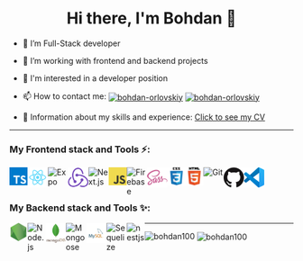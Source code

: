 <h1 align="center">Hi there, I'm Bohdan 👋</h1>

- 🌱 I’m Full-Stack developer
- 🔭 I’m working with frontend and backend projects
- 👯 I'm interested in a developer position

- 📫 How to contact me: <a target="_blank" rel="noopener noreferrer" href="https://www.linkedin.com/in/bohdan-orlovskiy/"><img align="center" src="https://www.vectorlogo.zone/logos/telegram/telegram-icon.svg" alt="bohdan-orlovskiy" height="30" width="30" /></a>
  <a target="_blank" rel="noopener noreferrer" href="https://www.linkedin.com/in/bohdan-orlovskiy/"><img align="center" src="https://www.vectorlogo.zone/logos/linkedin/linkedin-tile.svg" alt="bohdan-orlovskiy" height="30" width="30" /></a>

- 📄 Information about my skills and experience: <a target="blank" rel="noopener noreferrer" href="https://bohdan100.github.io/CV/">Сlick to see my CV</a>

---

### My Frontend stack and Tools ⚡:

<div>
<p dir="auto"><a target="_blank" rel="noopener noreferrer" href="https://www.typescriptlang.org/"><img align="left" alt="JavaScript" width="32px" src="https://raw.githubusercontent.com/github/explore/80688e429a7d4ef2fca1e82350fe8e3517d3494d/topics/typescript/typescript.png" style="max-width: 100%;"/></a></p>

<p dir="auto"><a target="_blank" rel="noopener noreferrer" href="https://reactjs.org/"><img align="left" alt="React" width="36px" src="https://raw.githubusercontent.com/github/explore/80688e429a7d4ef2fca1e82350fe8e3517d3494d/topics/react/react.png" style="max-width: 100%;"/></a></p>

<p dir="auto"><a target="_blank" rel="noopener noreferrer" href="https://docs.expo.dev/"><img align="left" alt="Expo" width="36px" src="https://www.vectorlogo.zone/logos/expoio/expoio-ar21.svg" style="max-width: 100%;"/></a></p>

<p dir="auto"><a target="_blank" rel="noopener noreferrer" href="https://redux.js.org"><img align="left" src="https://raw.githubusercontent.com/devicons/devicon/master/icons/redux/redux-original.svg" alt="Redux" width="36px" style="max-width: 100%;"/></a></p>

<p dir="auto"><a target="_blank" rel="noopener noreferrer" href="https://nextjs.org/docs"><img align="left" alt="Next.js" width="36px" src="https://encrypted-tbn0.gstatic.com/images?q=tbn:ANd9GcR2quKRX2nRdpil6la8wQNSyyPWo9rJ5PyAuA&usqp=CAU" style="max-width: 100%;"></a></p>

<p dir="auto"><a target="_blank" rel="noopener noreferrer" href="https://developer.mozilla.org/en-US/docs/Web/JavaScript"><img align="left" alt="JavaScript" width="32px" src="https://raw.githubusercontent.com/github/explore/80688e429a7d4ef2fca1e82350fe8e3517d3494d/topics/javascript/javascript.png" style="max-width: 100%;"/></a></p>

<p dir="auto"><a target="_blank" rel="noopener noreferrer" href="https://firebase.google.com/"><img align="left" alt="Firebase" width="36px" src="https://www.vectorlogo.zone/logos/firebase/firebase-icon.svg" style="max-width: 100%;"/></a></p>

<p dir="auto"><a target="_blank" rel="noopener noreferrer" href="https://sass-lang.com/documentation/"><img align="left" alt="Sass" width="36px" src="https://raw.githubusercontent.com/github/explore/80688e429a7d4ef2fca1e82350fe8e3517d3494d/topics/sass/sass.png" style="max-width: 100%;"/></a></p>

<p dir="auto"><a target="_blank" rel="noopener noreferrer" href="https://developer.mozilla.org/en-US/docs/Web/CSS"><img align="left" alt="CSS3" width="32px" src="https://raw.githubusercontent.com/github/explore/80688e429a7d4ef2fca1e82350fe8e3517d3494d/topics/css/css.png" style="max-width: 100%;"/></a></p>

<p dir="auto"><a target="_blank" rel="noopener noreferrer" href="https://developer.mozilla.org/en-US/docs/Web/HTML"><img align="left" alt="HTML5" width="32px" src="https://raw.githubusercontent.com/github/explore/80688e429a7d4ef2fca1e82350fe8e3517d3494d/topics/html/html.png" style="max-width: 100%;"/></a></p>

<p dir="auto"><a target="_blank" rel="noopener noreferrer" href="https://git-scm.com/doc"><img align="left" alt="Git" width="36px" src="https://www.vectorlogo.zone/logos/git-scm/git-scm-icon.svg" style="max-width: 100%;"/></a></p>

<p dir="auto"><a target="_blank" rel="noopener noreferrer" href="https://github.com"><img align="left" alt="GitHub" width="36px" src="https://raw.githubusercontent.com/github/explore/78df643247d429f6cc873026c0622819ad797942/topics/github/github.png" style="max-width: 100%;"/></a></p>

<p dir="auto"><a target="_blank" rel="noopener noreferrer" href="https://code.visualstudio.com/"><img alt="Visual Studio Code" width="36px" src="https://raw.githubusercontent.com/github/explore/80688e429a7d4ef2fca1e82350fe8e3517d3494d/topics/visual-studio-code/visual-studio-code.png" style="max-width: 100%;"/></a></p>
</div>

### My Backend stack and Tools ✨:

<div>
<p dir="auto"><a target="_blank" rel="noopener noreferrer" href="https://nodejs.org/en/docs"><img align="left" alt="Node.js" width="32px" src="https://raw.githubusercontent.com/github/explore/80688e429a7d4ef2fca1e82350fe8e3517d3494d/topics/nodejs/nodejs.png" style="max-width: 100%;"/></a></p>

<p dir="auto"><a target="_blank" rel="noopener noreferrer" href="https://nodejs.org/en/docs"><img align="left" alt="Node.js" width="32px" src="https://www.vectorlogo.zone/logos/expressjs/expressjs-icon.svg" style="max-width: 100%;"/></a></p>

<p dir="auto"><a target="_blank" rel="noopener noreferrer" href="https://www.mongodb.com/"><img align="left" alt="MongoDB" width="36px" src="https://raw.githubusercontent.com/devicons/devicon/master/icons/mongodb/mongodb-original-wordmark.svg" style="max-width: 100%;"/></a></p>

<p dir="auto"><a target="_blank" rel="noopener noreferrer" href="https://mongoosejs.com/docs/"><img align="left" alt="Mongoose" width="36px" src="https://mongoosejs.com/docs/images/mongoose5_62x30_transparent.png" style="max-width: 100%;"/></a></p>

<p dir="auto"><a target="_blank" rel="noopener noreferrer" href="https://mariadb.com/kb/en/documentation/"><img align="left" alt="MySQL" width="36px" src="https://raw.githubusercontent.com/github/explore/80688e429a7d4ef2fca1e82350fe8e3517d3494d/topics/mysql/mysql.png" /></a></p>

<p dir="auto"><a target="_blank" rel="noopener noreferrer" href="https://sequelize.org/docs/v6/getting-started/"><img align="left" alt="Sequelize" width="36px" src="https://www.vectorlogo.zone/logos/sequelizejs/sequelizejs-icon.svg" /></a></p>

<p dir="auto"><a target="_blank" rel="noopener noreferrer" href="https://docs.nestjs.com/"><img align="left" alt="nestjs" width="32px" src="https://docs.nestjs.com/assets/logo-small.svg" style="max-width: 100%;"></a></p>
</div>

---

<!-- My statistics -->
<p><img align="left" src="https://github-readme-stats.vercel.app/api/top-langs?username=bohdan100&show_icons=true&locale=en&layout=compact" alt="bohdan100" /></p>

<p>&nbsp;<img align="center" src="https://github-readme-stats.vercel.app/api?username=bohdan100&show_icons=true&locale=en" alt="bohdan100" /></p>

<!-- <p dir="auto"><a target="_blank" rel="noopener noreferrer" href="https://tailwindcss.com/"><img align="left" alt="Tailwind" width="36px" src="https://www.vectorlogo.zone/logos/tailwindcss/tailwindcss-icon.svg" style="max-width: 100%;"/></a></p> -->
